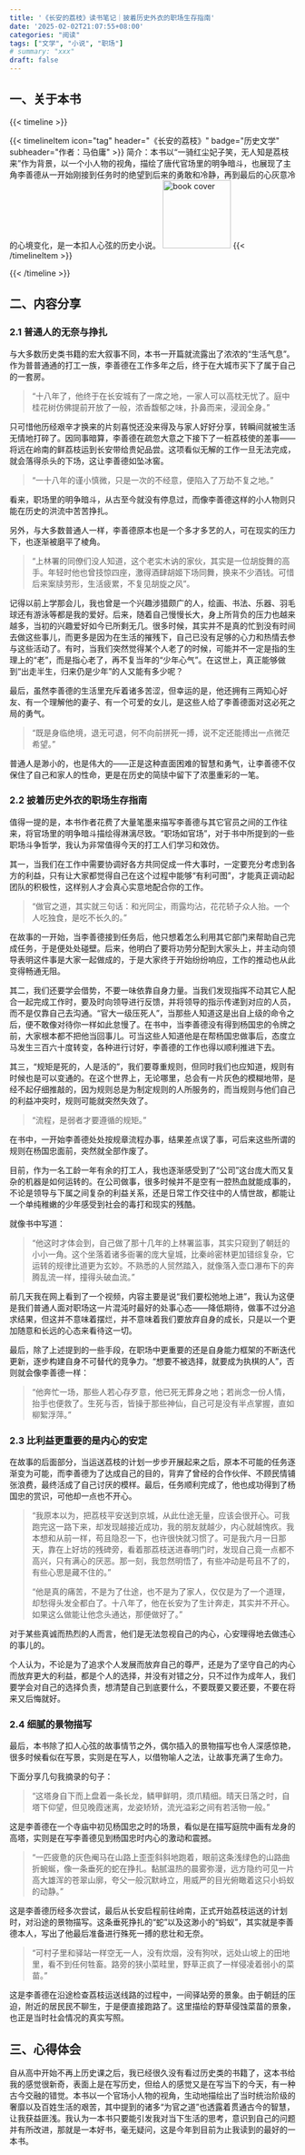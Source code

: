 ```yaml
---
title: '《长安的荔枝》读书笔记｜披着历史外衣的职场生存指南'
date: '2025-02-02T21:07:55+08:00'
categories: "阅读"
tags: ["文学", "小说", "职场"]
# summary: "xxx"
draft: false
---
```


## 一、关于本书

{{< timeline >}}

{{< timelineItem icon="tag" header="《长安的荔枝》" badge="历史文学" subheader="作者：马伯庸" >}}
简介：本书以“一骑红尘妃子笑，无人知是荔枝来”作为背景，以一个小人物的视角，描绘了唐代官场里的明争暗斗，也展现了主角李善德从一开始刚接到任务时的绝望到后来的勇敢和冷静，再到最后的心灰意冷的心境变化，是一本扣人心弦的历史小说。
<img src="./cover.jpg" width="120" alt="book cover">
{{< /timelineItem >}}

{{< /timeline >}}

## 二、内容分享

### 2.1 普通人的无奈与挣扎

与大多数历史类书籍的宏大叙事不同，本书一开篇就流露出了浓浓的“生活气息”。作为普普通通的打工一族，李善德在工作多年之后，终于在大城市买下了属于自己的一套房。

> “十八年了，他终于在长安城有了一席之地，一家人可以高枕无忧了。庭中桂花树仿佛提前开放了一般，浓香馥郁之味，扑鼻而来，浸润全身。”

只可惜他历经艰辛才换来的片刻喜悦还没来得及与家人好好分享，转瞬间就被生活无情地打碎了。因同事暗算，李善德在疏忽大意之下接下了一桩荔枝使的差事——将远在岭南的鲜荔枝运到长安带给贵妃品尝。这项看似无解的工作一旦无法完成，就会落得杀头的下场，这让李善德如坠冰窖。

> “一十八年的谨小慎微，只是一次的不经意，便陷入了万劫不复之地。”

看来，职场里的明争暗斗，从古至今就没有停息过，而像李善德这样的小人物则只能在历史的洪流中苦苦挣扎。

另外，与大多数普通人一样，李善德原本也是一个多才多艺的人，可在现实的压力下，也逐渐被磨平了棱角。

> “上林署的同僚们没人知道，这个老实木讷的家伙，其实是一位胡旋舞的高手。年轻时他也曾技惊四座，激得酒肆胡姬下场同舞，换来不少酒钱。可惜后来案牍劳形，生活疲累，不复见胡旋之风”。

记得以前上学那会儿，我也曾是一个兴趣涉猎颇广的人，绘画、书法、乐器、羽毛球还有游泳等都是我的爱好。后来，随着自己慢慢长大，身上所背负的压力也越来越多，当初的兴趣爱好如今已所剩无几。很多时候，其实并不是真的忙到没有时间去做这些事儿，而更多是因为在生活的摧残下，自己已没有足够的心力和热情去参与这些活动了。有时，当我们突然觉得某个人老了的时候，可能并不一定是指的生理上的“老”，而是指心老了，再不复当年的“少年心气”。在这世上，真正能够做到“出走半生，归来仍是少年”的人又能有多少呢？

最后，虽然李善德的生活里充斥着诸多苦涩，但幸运的是，他还拥有三两知心好友、有一个理解他的妻子、有一个可爱的女儿，是这些人给了李善德面对这必死之局的勇气。

> “既是身临绝境，退无可退，何不向前拼死一搏，说不定还能搏出一点微茫希望。”

普通人是渺小的，也是伟大的——正是这种直面困难的智慧和勇气，让李善德不仅保住了自己和家人的性命，更是在历史的简牍中留下了浓墨重彩的一笔。

### 2.2 披着历史外衣的职场生存指南

值得一提的是，本书作者花费了大量笔墨来描写李善德与其它官员之间的工作往来，将官场里的明争暗斗描绘得淋漓尽致。“职场如官场”，对于书中所提到的一些职场斗争哲学，我认为非常值得今天的打工人们学习和效仿。

其一，当我们在工作中需要协调好各方共同促成一件大事时，一定要充分考虑到各方的利益，只有让大家都觉得自己在这个过程中能够“有利可图”，才能真正调动起团队的积极性，这样别人才会真心实意地配合你的工作。

> “做官之道，其实就三句话：和光同尘，雨露均沾，花花轿子众人抬。一个人吃独食，是吃不长久的。”

在故事的一开始，当李善德接到任务后，他只想着怎么利用其它部门来帮助自己完成任务，于是便处处碰壁。后来，他明白了要将功劳分配到大家头上，并主动向领导表明这件事是大家一起做成的，于是大家终于开始纷纷响应，工作的推动也从此变得畅通无阻。

其二，我们还要学会借势，不要一味依靠自身力量。当我们发现指挥不动其它人配合一起完成工作时，要及时向领导进行反馈，并将领导的指示传递到对应的人员，而不是仅靠自己去沟通。“官大一级压死人”，当那些人知道这是出自上级的命令之后，便不敢像对待你一样如此怠慢了。在书中，当李善德没有得到杨国忠的令牌之前，大家根本都不把他当回事儿。可当这些人知道他是在帮杨国忠做事后，态度立马发生三百六十度转变，各种进行讨好，李善德的工作也得以顺利推进下去。

其三，“规矩是死的，人是活的”，我们要尊重规则，但同时我们也应知道，规则有时候也是可以变通的。在这个世界上，无论哪里，总会有一片灰色的模糊地带，是经不起仔细推敲的，因为规则总是为制定规则的人所服务的，而当规则与他们自己的利益冲突时，规则可能就突然失效了。

> “流程，是弱者才要遵循的规矩。”

在书中，一开始李善德处处按规章流程办事，结果差点误了事，可后来这些所谓的规则在杨国忠面前，突然就全部作废了。

目前，作为一名工龄一年有余的打工人，我也逐渐感受到了“公司”这台庞大而又复杂的机器是如何运转的。在公司做事，很多时候并不是空有一腔热血就能成事的，不论是领导与下属之间复杂的利益关系，还是日常工作交往中的人情世故，都能让一个单纯稚嫩的少年感受到社会的毒打和现实的残酷。

就像书中写道：

> “他这时才体会到，自己做了那十几年的上林署监事，其实只窥到了朝廷的小小一角。这个坐落着诸多衙署的庞大皇城，比秦岭密林更加错综复杂，它运转的规律比道更为玄妙。不熟悉的人贸然踏入，就像落入壶口瀑布下的奔腾乱流一样，撞得头破血流。”

前几天我在网上看到了一个视频，内容主要是说“我们要松弛地上进”，我认为这便是我们普通人面对职场这一片混沌时最好的处事心态——降低期待，做事不过分追求结果，但这并不意味着摆烂，并不意味着我们要放弃自身的成长，只是以一个更加随意和长远的心态来看待这一切。

最后，除了上述提到的一些手段，在职场中更重要的还是自身能力框架的不断迭代更新，逐步构建自身不可替代的竞争力。“想要不被选择，就要成为执棋的人”，否则就会像李善德一样：

> “他奔忙一场，那些人若心存歹意，他已死无葬身之地；若尚念一份人情，抬手也便救了。生死与否，皆操于那些神仙，自己可是没有半点掌握，直如柳絮浮萍。”

### 2.3 比利益更重要的是内心的安定

在故事的后面部分，当运送荔枝的计划一步步开展起来之后，原本不可能的任务逐渐变为可能，而李善德为了达成自己的目的，背弃了曾经的合作伙伴、不顾民情铺张浪费，最终活成了自己讨厌的模样。最后，任务顺利完成了，他也成功得到了杨国忠的赏识，可他却一点也不开心。

> “我原本以为，把荔枝平安送到京城，从此仕途无量，应该会很开心。可我跑完这一路下来，却发现越接近成功，我的朋友就越少，内心就越愧疚。我本想和从前一样，苟且隐忍一下，也许很快就习惯了。可是我六月一日那天，靠在上好坊的残碑旁，看着那荔枝送进春明门时，发现自己竟一点都不高兴，只有满心的厌恶。那一刻，我忽然明悟了，有些冲动是苟且不了的，有些心思是藏不住的。”
>
> “他是真的痛苦，不是为了仕途，也不是为了家人，仅仅是为了一个道理，却愁得头发全都白了。十八年了，他在长安为了生计奔走，其实并不开心。如果这么做能让他念头通达，那便做好了。”

对于某些真诚而热烈的人而言，他们是无法忽视自己的内心，心安理得地去做违心的事儿的。

个人认为，不论是为了追求个人发展而放弃自己的尊严，还是为了坚守自己的内心而放弃更大的利益，都是个人的选择，并没有对错之分，只不过作为成年人，我们要学会对自己的选择负责，想清楚自己到底要什么，不要既要又要还要，不要在将来又后悔就好。

### 2.4 细腻的景物描写

最后，本书除了扣人心弦的故事情节之外，偶尔插入的景物描写也令人深感惊艳，很多时候看似在写景，实则是在写人，以借物喻人之法，让故事充满了生命力。

下面分享几句我摘录的句子：

> “这塔身自下而上盘着一条长龙，鳞甲鲜明，须爪精细。晴天日落之时，自塔下仰望，但见晚霞迷离，龙姿矫矫，流光溢彩之间有若活物一般。”

这是李善德在一个寺庙中初见杨国忠之时的场景，看似是在描写庭院中画有龙身的高塔，实则是在写李善德见到杨国忠时内心的激动和震撼。

> “一匹疲惫的灰色阉马在山路上歪歪斜斜地跑着，眼前这条浅绿色的山路曲折蜿蜒，像一条垂死的蛇在挣扎。黏腻温热的晨雾弥漫，远方隐约可见一片高大雄浑的苍翠山廓，夸父一般沉默峙立，用威严的目光俯瞰着这只小蚂蚁的动静。”

这是李善德历经多次尝试，最后从长安启程前往岭南，正式开始荔枝运送的计划时，对沿途的景物描写。这条垂死挣扎的“蛇”以及这渺小的“蚂蚁”，其实就是李善德本人，写出了他最后准备进行殊死一搏的悲壮和无奈。

> “可村子里和驿站一样空无一人，没有炊烟，没有狗吠，远处山坡上的田地里，看不到任何牲畜。路旁的狭小菜畦里，野草正疯了一样侵凌着弱小的菜苗。”

这是李善德在沿途检查荔枝运送线路的过程中，一间驿站旁的景象。由于朝廷的压迫，附近的居民民不聊生，于是便直接跑路了。这里描绘的野草侵蚀菜苗的景象，也正是当时社会情况的真实写照。

## 三、心得体会

自从高中开始不再上历史课之后，我已经很久没有看过历史类的书籍了，这本书给我的感觉很新奇，表面上是在写历史，但给人的感觉又是在写当下的今天，有一种古今交融的错觉。本书以一个官场小人物的视角，生动地描绘出了当时统治阶级的奢靡以及百姓生活的艰苦，其中提到的诸多“为官之道”也透露着贯通古今的智慧，让我获益匪浅。我认为一本书只要能引发我对当下生活的思考，意识到自己的问题并有所改进，那就是一本好书，毫无疑问，这是今年到目前为止我读到的最好的一本书。

